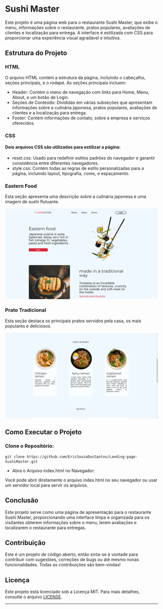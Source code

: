 # Sushi Master
Este projeto é uma página web para o restaurante Sushi Master, que exibe o menu, informações sobre o restaurante, pratos populares, avaliações de clientes e localização para entrega. A interface é estilizada com CSS para proporcionar uma experiência visual agradável e intuitiva.

## Estrutura do Projeto
### HTML
O arquivo HTML contém a estrutura da página, incluindo o cabeçalho, seções principais, e o rodapé. As seções principais incluem:

- Header: Contém o menu de navegação com links para Home, Menu, About, e um botão de Login.
- Seções de Conteúdo: Divididas em várias subseções que apresentam informações sobre a culinária japonesa, pratos populares, avaliações de clientes e a localização para entrega.
- Footer: Contém informações de contato, sobre a empresa e serviços oferecidos.
### CSS
#### Dois arquivos CSS são utilizados para estilizar a página:

- reset.css: Usado para redefinir estilos padrões do navegador e garantir consistência entre diferentes navegadores.
- style.css: Contém todas as regras de estilo personalizadas para a página, incluindo layout, tipografia, cores, e espaçamento.
### Eastern Food
Esta seção apresenta uma descrição sobre a culinária japonesa e uma imagem de sushi flutuante.

<img src="img/easterFoods.png"></img>


### Prato Tradicional
Esta seção destaca os principais pratos servidos pela casa, os mais populares e deliciosos.

<img src="img/easterFood.png"></img>



## Como Executar o Projeto

### Clone o Repositório:

```
git clone https://github.com/EricSouzaDosSantos/Landing-page-SushiMaster.git
```

- Abra o Arquivo index.html no Navegador:

Você pode abrir diretamente o arquivo index.html no seu navegador ou usar um servidor local para servir os arquivos.

## Conclusão
Este projeto serve como uma página de apresentação para o restaurante Sushi Master, proporcionando uma interface limpa e organizada para os visitantes obterem informações sobre o menu, lerem avaliações e localizarem o restaurante para entregas.

## Contribuição 

Este é um projeto de código aberto, então sinta-se à vontade para contribuir com sugestões, correções de bugs ou até mesmo novas funcionalidades. Todas as contribuições são bem-vindas!

## Licença 

Este projeto está licenciado sob a Licença MIT. Para mais detalhes, consulte o arquivo [LICENSE](LICENSE).

---
